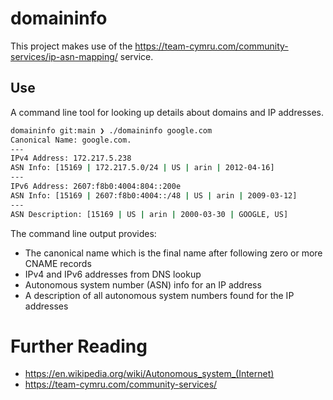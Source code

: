 # domaininfo

This project makes use of the https://team-cymru.com/community-services/ip-asn-mapping/ service.

## Use

A command line tool for looking up details about domains and IP addresses.

```sh
domaininfo git:main ❯ ./domaininfo google.com
Canonical Name: google.com.
---
IPv4 Address: 172.217.5.238
ASN Info: [15169 | 172.217.5.0/24 | US | arin | 2012-04-16]
---
IPv6 Address: 2607:f8b0:4004:804::200e
ASN Info: [15169 | 2607:f8b0:4004::/48 | US | arin | 2009-03-12]
---
ASN Description: [15169 | US | arin | 2000-03-30 | GOOGLE, US]
```

The command line output provides:

 * The canonical name which is the final name after following zero or more CNAME records
 * IPv4 and IPv6 addresses from DNS lookup
 * Autonomous system number (ASN) info for an IP address
 * A description of all autonomous system numbers found for the IP addresses

 # Further Reading

  * https://en.wikipedia.org/wiki/Autonomous_system_(Internet)
  * https://team-cymru.com/community-services/